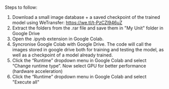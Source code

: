 Steps to follow:

1. Download a small image database + a saved checkpoint of the trained model using WeTransfer: https://we.tl/t-PzCZl946uZ
2. Extract the folders from the .rar file and save them in "My Unit" folder in Google Drive 
3. Open the .ipynb extension in Google Colab.
4. Syncronise Google Colab with Google Drive. The code will call the images stored in google drive both for training and testing the model, as well as a checkpoint of a model already trained. 
5. Click the “Runtime” dropdown menu in Google Colab and select “Change runtime type”. Now select GPU for better performance (hardware acceleration)
6. Click the “Runtime” dropdown menu in Google Colab and select "Execute all"
